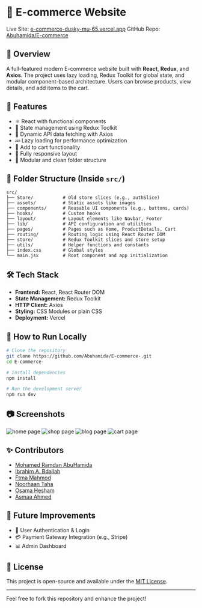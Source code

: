 # 🛒 E-commerce Website

Live Site: [e-commerce-dusky-mu-65.vercel.app](https://e-commerce-dusky-mu-65.vercel.app/)
GitHub Repo: [Abuhamida/E-commerce](https://github.com/Abuhamida/E-commerce-)

## 📌 Overview

A full-featured modern E-commerce website built with **React**, **Redux**, and **Axios**. The project uses lazy loading, Redux Toolkit for global state, and modular component-based architecture. Users can browse products, view details, and add items to the cart.

## 🚀 Features

* ⚛️ React with functional components
* 🧠 State management using Redux Toolkit
* 🔄 Dynamic API data fetching with Axios
* 💤 Lazy loading for performance optimization
* 🛒 Add to cart functionality
* 📱 Fully responsive layout
* 🔀 Modular and clean folder structure

## 🧱 Folder Structure (Inside `src/`)

```
src/
├── Store/           # Old store slices (e.g., authSlice)
├── assets/          # Static assets like images
├── components/      # Reusable UI components (e.g., buttons, cards)
├── hooks/           # Custom hooks
├── layout/          # Layout elements like Navbar, Footer
├── lib/             # API configuration and utilities
├── pages/           # Pages such as Home, ProductDetails, Cart
├── routing/         # Routing logic using React Router DOM
├── store/           # Redux Toolkit slices and store setup
├── utils/           # Helper functions and constants
├── index.css        # Global styles
└── main.jsx         # Root component and app initialization
```

## 🛠️ Tech Stack

* **Frontend:** React, React Router DOM
* **State Management:** Redux Toolkit
* **HTTP Client:** Axios
* **Styling:** CSS Modules or plain CSS
* **Deployment:** Vercel

## 🧪 How to Run Locally

```bash
# Clone the repository
git clone https://github.com/Abuhamida/E-commerce-.git
cd E-commerce-

# Install dependencies
npm install

# Run the development server
npm run dev
```

## 📷 Screenshots

![home page](https://raw.githubusercontent.com/Abuhamida/E-commerce-/main/public/home.jpeg)
![shop page](https://raw.githubusercontent.com/Abuhamida/E-commerce-/main/public/shop.jpeg)
![blog page](https://raw.githubusercontent.com/Abuhamida/E-commerce-/main/public/blog.jpeg)
![cart page](https://raw.githubusercontent.com/Abuhamida/E-commerce-/main/public/cart.jpeg)

## ✨ Contributors

* [Mohamed Ramdan AbuHamida](https://github.com/Abuhamida)
* [Ibrahim A. Bdallah](https://github.com/Ibrahim-a-bdallah)
* [Ftma Mahmod](https://github.com/Ftmamhmod)
* [Noorhaan Taha](https://github.com/NoorHaan25)
* [Osama Hesham](https://github.com/Usama23156)
* [Asmaa Ahmed](https://github.com/ASMaa-AHMED146)

## 📌 Future Improvements

* 🔐 User Authentication & Login
* 💳 Payment Gateway Integration (e.g., Stripe)
* 📊 Admin Dashboard

## 📜 License

This project is open-source and available under the [MIT License](LICENSE).

---

Feel free to fork this repository and enhance the project!
